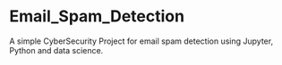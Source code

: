 # Email_Spam_Detection
A simple CyberSecurity Project for email spam detection using Jupyter, Python and data science.
